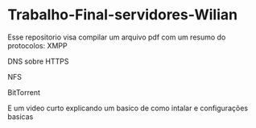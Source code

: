 # Trabalho-Final-servidores-Wilian
Esse repositorio visa compilar um arquivo pdf com um resumo do protocolos:
XMPP

DNS sobre HTTPS

NFS

BitTorrent

E um video curto explicando um basico de como intalar e configurações basicas
